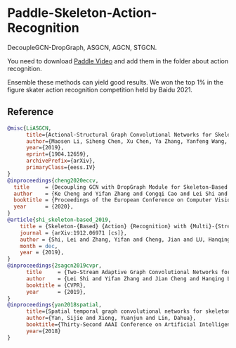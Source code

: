 # Paddle-Skeleton-Action-Recognition

DecoupleGCN-DropGraph, ASGCN, AGCN, STGCN.

You need to download [Paddle Video](https://github.com/PaddlePaddle/PaddleVideo) and add them in the folder about action recognition.

Ensemble these methods can yield good results. We won the top 1% in the figure skater action recognition competition held by Baidu 2021.

## Reference
```bibtex
@misc{LiASGCN,
      title={Actional-Structural Graph Convolutional Networks for Skeleton-based Action Recognition}, 
      author={Maosen Li, Siheng Chen, Xu Chen, Ya Zhang, Yanfeng Wang, Qi Tian},
      year={2019},
      eprint={1904.12659},
      archivePrefix={arXiv},
      primaryClass={eess.IV}
}
@inproceedings{cheng2020eccv,  
  title     = {Decoupling GCN with DropGraph Module for Skeleton-Based Action Recognition},  
  author    = {Ke Cheng and Yifan Zhang and Congqi Cao and Lei Shi and Jian Cheng and Hanqing Lu},  
  booktitle = {Proceedings of the European Conference on Computer Vision (ECCV)},  
  year      = {2020},  
}
@article{shi_skeleton-based_2019,
    title = {Skeleton-{Based} {Action} {Recognition} with {Multi}-{Stream} {Adaptive} {Graph} {Convolutional} {Networks}},
    journal = {arXiv:1912.06971 [cs]},
    author = {Shi, Lei and Zhang, Yifan and Cheng, Jian and LU, Hanqing},
    month = dec,
    year = {2019},
}
@inproceedings{2sagcn2019cvpr,  
      title     = {Two-Stream Adaptive Graph Convolutional Networks for Skeleton-Based Action Recognition},  
      author    = {Lei Shi and Yifan Zhang and Jian Cheng and Hanqing Lu},  
      booktitle = {CVPR},  
      year      = {2019},  
}
@inproceedings{yan2018spatial,
      title={Spatial temporal graph convolutional networks for skeleton-based action recognition},
      author={Yan, Sijie and Xiong, Yuanjun and Lin, Dahua},
      booktitle={Thirty-Second AAAI Conference on Artificial Intelligence},
      year={2018}
}
```
